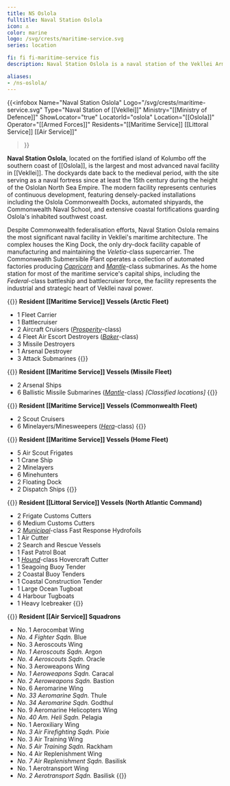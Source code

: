 ```yaml
---
title: NS Oslola
fulltitle: Naval Station Oslola
icon: ⚓️
color: marine
logo: /svg/crests/maritime-service.svg
series: location

fi: fi fi-maritime-service fis
description: Naval Station Oslola is a naval station of the Vekllei Armed Forces, located in the republic of Oslola.

aliases:
- /ns-oslola/
---
```

{{<infobox
	 Name="Naval Station Oslola"
	 Logo="/svg/crests/maritime-service.svg"
	 Type="Naval Station of [[Vekllei]]"
	 Ministry="[[Ministry of Defence]]"
	 ShowLocator="true"
	 LocatorId="oslola"
	 Location="[[Oslola]]"
     Operator="[[Armed Forces]]"
     Residents="[[Maritime Service]] [[Littoral Service]] [[Air Service]]"
 >}}

<span class="fi fi-maritime-service fis"></span> **Naval Station Oslola**, located on the fortified island of Kolumbo off the southern coast of [[Oslola]], is the largest and most advanced naval facility in [[Vekllei]]. The dockyards date back to the medieval period, with the site serving as a naval fortress since at least the 15th century during the height of the Oslolan North Sea Empire. The modern facility represents centuries of continuous development, featuring densely-packed installations including the Oslola Commonwealth Docks, automated shipyards, the Commonwealth Naval School, and extensive coastal fortifications guarding Oslola's inhabited southwest coast.

Despite Commonwealth federalisation efforts, Naval Station Oslola remains the most significant naval facility in Vekllei's maritime architecture. The complex houses the King Dock, the only dry-dock facility capable of manufacturing and maintaining the *Veletia*-class supercarrier. The Commonwealth Submersible Plant operates a collection of automated factories producing [*Capricorn*](/capricorn-class/) and [*Mantle*](/mantle-class/)-class submarines. As the home station for most of the maritime service's capital ships, including the *Federal*-class battleship and battlecruiser force, the facility represents the industrial and strategic heart of Vekllei naval power.

{{<note table>}}
**Resident [[Maritime Service]] Vessels (Arctic Fleet)**

* 1 Fleet Carrier
* 1 Battlecruiser
* 2 Aircraft Cruisers ([*Prosperity*](/prosperity-class/)-class)
* 4 Fleet Air Escort Destroyers ([*Baker*](/baker-class/)-class)
* 3 Missile Destroyers
* 1 Arsenal Destroyer
* 3 Attack Submarines
{{</note>}}

{{<note table>}}
**Resident [[Maritime Service]] Vessels (Missile Fleet)**

* 2 Arsenal Ships
* 6 Ballistic Missile Submarines ([*Mantle*](/mantle-class/)-class) *[Classified locations]*
{{</note>}}

{{<note table>}}
**Resident [[Maritime Service]] Vessels (Commonwealth Fleet)**

* 2 Scout Cruisers
* 6 Minelayers/Minesweepers ([*Hera*](/hera-class/)-class)
{{</note>}}

{{<note table>}}
**Resident [[Maritime Service]] Vessels (Home Fleet)**

* 5 Air Scout Frigates
* 1 Crane Ship
* 2 Minelayers
* 6 Minehunters
* 2 Floating Dock
* 2 Dispatch Ships
{{</note>}}

{{<note table>}}
**Resident [[Littoral Service]] Vessels (North Atlantic Command)**

* 2 Frigate Customs Cutters
* 6 Medium Customs Cutters
* 2 [*Municipal*](/municipal-class/)-class Fast Response Hydrofoils
* 1 Air Cutter
* 2 Search and Rescue Vessels
* 1 Fast Patrol Boat
* 1 [*Hound*](/hound-class/)-class Hovercraft Cutter
* 1 Seagoing Buoy Tender
* 2 Coastal Buoy Tenders
* 1 Coastal Construction Tender
* 1 Large Ocean Tugboat
* 4 Harbour Tugboats
* 1 Heavy Icebreaker
{{</note>}}

{{<note table>}}
**Resident [[Air Service]] Squadrons**

* No. 1 Aerocombat Wing
* *No. 4 Fighter Sqdn.* Blue
* No. 3 Aeroscouts Wing
* *No. 1 Aeroscouts Sqdn.* Argon
* *No. 4 Aeroscouts Sqdn.* Oracle
* No. 3 Aeroweapons Wing
* *No. 1 Aeroweapons Sqdn.* Caracal
* *No. 2 Aeroweapons Sqdn.* Bastion
* No. 6 Aeromarine Wing
* *No. 33 Aeromarine Sqdn.* Thule
* *No. 34 Aeromarine Sqdn.* Godthul
* No. 9 Aeromarine Helicopters Wing
* *No. 40 Am. Heli Sqdn.* Pelagia
* No. 1 Aeroxiliary Wing
* *No. 3 Air Firefighting Sqdn.* Pixie
* No. 3 Air Training Wing
* *No. 5 Air Training Sqdn.* Rackham
* No. 4 Air Replenishment Wing
* *No. 7 Air Replenishment Sqdn.* Basilisk
* No. 1 Aerotransport Wing
* *No. 2 Aerotransport Sqdn.* Basilisk
{{</note>}}